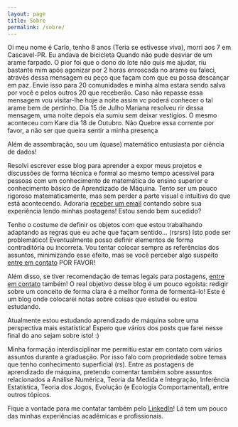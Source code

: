 ```yaml
---
layout: page
title: Sobre
permalink: /sobre/
---
```


[comment]: <![profile]({{ "assets/img/teste2.jpg" | absolute_url }})> 

Oi meu nome é Carlo, tenho 8 anos (Teria se estivesse viva), morri aos 7 em Cascavel-PR. Eu andava de bicicleta Quando não pude desviar de um arame farpado. O pior foi que o dono do lote não quis me ajudar, riu bastante mim após agonizar por 2 horas enroscada no arame eu faleci, através dessa mensagem eu peço que façam com que eu possa descançar em paz. Envie isso para 20 comunidades e minha alma estara sendo salva por você e pelos outros 20 que receberão. Caso não repasse essa mensagem vou visitar-lhe hoje a noite assim vc poderá conhecer o tal arame bem de pertinho. Dia 15 de Julho Mariana resolveu rir dessa mensagem, uma noite depois ela sumiu sem deixar vestigios. O mesmo aconteceu com Kare dia 18 de Outubro. Não Quebre essa corrente por favor, a não ser que queira sentir a minha presença

Além de assombração, sou um (quase) matemático entusiasta por ciência de dados! 

Resolvi escrever esse blog para aprender a expor meus projetos e discussões de forma técnica e formal ao mesmo tempo acessível para pessoas com um conhecimento de matemática do ensino superior e conhecimento básico de Aprendizado de Máquina. Tento ser um pouco rigoroso matematicamente, mas sem perder a parte visual e intuitiva do que está acontecendo. Adoraria <a href="mailto:carlo_lemos@hotmail.com">receber um email</a> contando sobre sua experiência lendo minhas postagens! Estou sendo bem sucedido?

Tenho o costume de definir os objetos com que estou trabalhando adaptando as regras que eu ache que façam sentido... (rsrsrs) Isto pode ser problemático! Eventualmente posso definir elementos de forma contraditória ou incorreta. Vou tentar colocar sempre as referências dos assuntos, minimizando esse efeito, mas se você perceber algo suspeito <a href="mailto:carlo_lemos@hotmail.com">entre em contato</a> POR FAVOR! 

Além disso, se tiver recomendação de temas legais para postagens, <a href="mailto:carlo_lemos@hotmail.com">entre em contato</a> também! O real objetivo desse blog é um pouco egoísta: redigir sobre um conceito de forma clara é a melhor forma de formentá-lo! Este é um blog onde colocarei notas sobre coisas que estudei ou estou estudando.

Atualmente estou estudando aprendizado de máquina sobre uma perspectiva mais estatística! Espero que vários dos posts que farei nesse final do ano sejam sobre isto! :)

Minha formação interdisciplinar me permitiu estar em contato com vários assuntos durante a graduação. Por isso falo com propriedade sobre temas que tenho conhecimento superficial (rs). Entre as postagens de aprendizado de máquina, pretendo comentar também sobre assuntos relacionados a Análise Numérica, Teoria da Medida e Integração, Inferência Estatística, Teoria dos Jogos, Evolução (e Ecologia Comportamental), entre outros tópicos.

Fique a vontade para me contatar também pelo [LinkedIn](https://www.linkedin.com/in/carlo-lemos-946592188)! Lá tem um pouco das minhas experiências acadêmicas e profissionais. 

[comment]: comentario